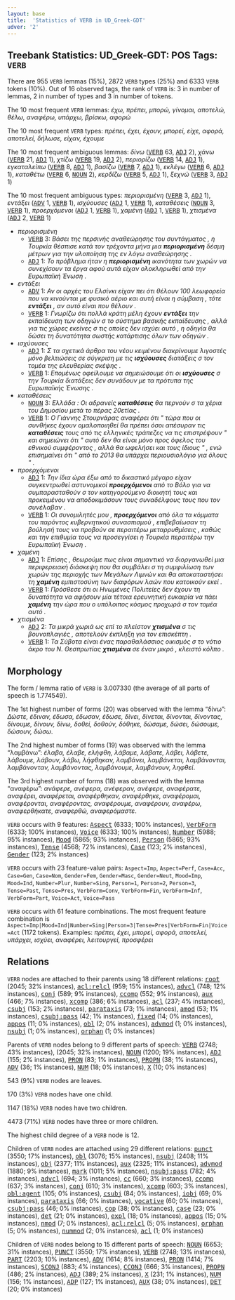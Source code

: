 ```yaml
---
layout: base
title:  'Statistics of VERB in UD_Greek-GDT'
udver: '2'
---
```


## Treebank Statistics: UD_Greek-GDT: POS Tags: `VERB`

There are 955 `VERB` lemmas (15%), 2872 `VERB` types (25%) and 6333 `VERB` tokens (10%).
Out of 16 observed tags, the rank of `VERB` is: 3 in number of lemmas, 2 in number of types and 3 in number of tokens.

The 10 most frequent `VERB` lemmas: <em>έχω, πρέπει, μπορώ, γίνομαι, αποτελώ, θέλω, αναφέρω, υπάρχω, βρίσκω, αφορώ</em>

The 10 most frequent `VERB` types:  <em>πρέπει, έχει, έχουν, μπορεί, είχε, αφορά, αποτελεί, δήλωσε, είχαν, έχουμε</em>

The 10 most frequent ambiguous lemmas: <em>δίνω</em> (<tt><a href="el_gdt-pos-VERB.html">VERB</a></tt> 63, <tt><a href="el_gdt-pos-ADJ.html">ADJ</a></tt> 2), <em>χάνω</em> (<tt><a href="el_gdt-pos-VERB.html">VERB</a></tt> 21, <tt><a href="el_gdt-pos-ADJ.html">ADJ</a></tt> 1), <em>χτίζω</em> (<tt><a href="el_gdt-pos-VERB.html">VERB</a></tt> 19, <tt><a href="el_gdt-pos-ADJ.html">ADJ</a></tt> 2), <em>περιορίζω</em> (<tt><a href="el_gdt-pos-VERB.html">VERB</a></tt> 14, <tt><a href="el_gdt-pos-ADJ.html">ADJ</a></tt> 1), <em>εγκαταλείπω</em> (<tt><a href="el_gdt-pos-VERB.html">VERB</a></tt> 8, <tt><a href="el_gdt-pos-ADJ.html">ADJ</a></tt> 1), <em>βασίζω</em> (<tt><a href="el_gdt-pos-VERB.html">VERB</a></tt> 7, <tt><a href="el_gdt-pos-ADJ.html">ADJ</a></tt> 1), <em>εκλέγω</em> (<tt><a href="el_gdt-pos-VERB.html">VERB</a></tt> 6, <tt><a href="el_gdt-pos-ADJ.html">ADJ</a></tt> 1), <em>καταθέτω</em> (<tt><a href="el_gdt-pos-VERB.html">VERB</a></tt> 6, <tt><a href="el_gdt-pos-NOUN.html">NOUN</a></tt> 2), <em>κερδίζω</em> (<tt><a href="el_gdt-pos-VERB.html">VERB</a></tt> 5, <tt><a href="el_gdt-pos-ADJ.html">ADJ</a></tt> 1), <em>ξεχνώ</em> (<tt><a href="el_gdt-pos-VERB.html">VERB</a></tt> 3, <tt><a href="el_gdt-pos-ADJ.html">ADJ</a></tt> 1)

The 10 most frequent ambiguous types:  <em>περιορισμένη</em> (<tt><a href="el_gdt-pos-VERB.html">VERB</a></tt> 3, <tt><a href="el_gdt-pos-ADJ.html">ADJ</a></tt> 1), <em>εντάξει</em> (<tt><a href="el_gdt-pos-ADV.html">ADV</a></tt> 1, <tt><a href="el_gdt-pos-VERB.html">VERB</a></tt> 1), <em>ισχύουσες</em> (<tt><a href="el_gdt-pos-ADJ.html">ADJ</a></tt> 1, <tt><a href="el_gdt-pos-VERB.html">VERB</a></tt> 1), <em>καταθέσεις</em> (<tt><a href="el_gdt-pos-NOUN.html">NOUN</a></tt> 3, <tt><a href="el_gdt-pos-VERB.html">VERB</a></tt> 1), <em>προερχόμενοι</em> (<tt><a href="el_gdt-pos-ADJ.html">ADJ</a></tt> 1, <tt><a href="el_gdt-pos-VERB.html">VERB</a></tt> 1), <em>χαμένη</em> (<tt><a href="el_gdt-pos-ADJ.html">ADJ</a></tt> 1, <tt><a href="el_gdt-pos-VERB.html">VERB</a></tt> 1), <em>χτισμένα</em> (<tt><a href="el_gdt-pos-ADJ.html">ADJ</a></tt> 2, <tt><a href="el_gdt-pos-VERB.html">VERB</a></tt> 1)


* <em>περιορισμένη</em>
  * <tt><a href="el_gdt-pos-VERB.html">VERB</a></tt> 3: <em>Βάσει της περσινής αναθεώρησης του συντάγματος , η Τουρκία θέσπισε κατά τον τρέχοντα μήνα μια <b>περιορισμένη</b> δέσμη μέτρων για την υλοποίηση της εν λόγω αναθεώρησης .</em>
  * <tt><a href="el_gdt-pos-ADJ.html">ADJ</a></tt> 1: <em>Το πρόβλημα ήταν η <b>περιορισμένη</b> ικανότητα των χωρών να συνεχίσουν τα έργα αφού αυτά είχαν ολοκληρωθεί από την Ευρωπαϊκή Ένωση .</em>
* <em>εντάξει</em>
  * <tt><a href="el_gdt-pos-ADV.html">ADV</a></tt> 1: <em>Αν οι αρχές του Ελσίνκι είχαν πει ότι θέλουν 100 λεωφορεία που να κινούνται με φυσικό αέριο και αυτή είναι η σύμβαση , τότε <b>εντάξει</b> , αν αυτό είναι που θέλουν .</em>
  * <tt><a href="el_gdt-pos-VERB.html">VERB</a></tt> 1: <em>Γνωρίζω ότι πολλά κράτη μέλη έχουν <b>εντάξει</b> την εκπαίδευση των οδηγών σ το σύστημα βασικής εκπαίδευσης , αλλά για τις χώρες εκείνες σ τις οποίες δεν ισχύει αυτό , η οδηγία θα δώσει τη δυνατότητα σωστής κατάρτισης όλων των οδηγών .</em>
* <em>ισχύουσες</em>
  * <tt><a href="el_gdt-pos-ADJ.html">ADJ</a></tt> 1: <em>Σ τα σχετικά άρθρα του νέου κειμένου διακρίνουμε λιγοστές μόνο βελτιώσεις σε σύγκριση με τις <b>ισχύουσες</b> διατάξεις σ τον τομέα της ελευθερίας σκέψης .</em>
  * <tt><a href="el_gdt-pos-VERB.html">VERB</a></tt> 1: <em>Επομένως οφείλουμε να σημειώσουμε ότι οι <b>ισχύουσες</b> σ την Τουρκία διατάξεις δεν συνάδουν με τα πρότυπα της Ευρωπαϊκής Ένωσης .</em>
* <em>καταθέσεις</em>
  * <tt><a href="el_gdt-pos-NOUN.html">NOUN</a></tt> 3: <em>Ελλάδα : Οι αδρανείς <b>καταθέσεις</b> θα περνούν σ τα χέρια του Δημοσίου μετά το πέρας 20ετίας .</em>
  * <tt><a href="el_gdt-pos-VERB.html">VERB</a></tt> 1: <em>Ο Γιάννης Στουρνάρας αναφέρει ότι " τώρα που οι συνθήκες έχουν ομαλοποιηθεί θα πρέπει όσοι απέσυραν τις <b>καταθέσεις</b> τους από τις ελληνικές τράπεζες να τις επιστρέψουν " και σημειώνει ότι " αυτό δεν θα είναι μόνο προς όφελος του εθνικού συμφέροντος , αλλά θα ωφελήσει και τους ίδιους " , ενώ επισημαίνει ότι " από το 2013 θα υπάρχει περιουσιολόγιο για όλους " .</em>
* <em>προερχόμενοι</em>
  * <tt><a href="el_gdt-pos-ADJ.html">ADJ</a></tt> 1: <em>Την ίδια ώρα έξω από το δικαστικό μέγαρο είχαν συγκεντρωθεί αστυνομικοί <b>προερχόμενοι</b> από το Βόλο για να συμπαρασταθούν σ τον κατηγορούμενο διοικητή τους και προκειμένου να αποδοκιμάσουν τους συναδέλφους τους που τον συνέλαβαν .</em>
  * <tt><a href="el_gdt-pos-VERB.html">VERB</a></tt> 1: <em>Οι συνομιλητές μου , <b>προερχόμενοι</b> από όλα τα κόμματα του παρόντος κυβερνητικού συνασπισμού , επιβεβαίωσαν τη βούλησή τους να προβούν σε περαιτέρω μεταρρυθμίσεις , καθώς και την επιθυμία τους να προσεγγίσει η Τουρκία περαιτέρω την Ευρωπαϊκή Ένωση .</em>
* <em>χαμένη</em>
  * <tt><a href="el_gdt-pos-ADJ.html">ADJ</a></tt> 1: <em>Επίσης , θεωρούμε πως είναι σημαντικό να διοργανωθεί μια περιφερειακή διάσκεψη που θα συμβάλει σ τη συμφιλίωση των χωρών της περιοχής των Μεγάλων Λιμνών και θα αποκαταστήσει τη <b>χαμένη</b> εμπιστοσύνη των διαφόρων λαών που κατοικούν εκεί .</em>
  * <tt><a href="el_gdt-pos-VERB.html">VERB</a></tt> 1: <em>Πρόσθεσε ότι οι Ηνωμένες Πολιτείες δεν έχουν τη δυνατότητα να αφήσουν μία τέτοια ερευνητική ευκαιρία να πάει <b>χαμένη</b> την ώρα που ο υπόλοιπος κόσμος προχωρά σ τον τομέα αυτό .</em>
* <em>χτισμένα</em>
  * <tt><a href="el_gdt-pos-ADJ.html">ADJ</a></tt> 2: <em>Τα μικρά χωριά ως επί το πλείστον <b>χτισμένα</b> σ τις βουνοπλαγιές , αποτελούν έκπληξη για τον επισκέπτη .</em>
  * <tt><a href="el_gdt-pos-VERB.html">VERB</a></tt> 1: <em>Τα Σύβοτα είναι ένας παραθαλάσσιος οικισμός σ το νότιο άκρο του Ν. Θεσπρωτίας <b>χτισμένα</b> σε έναν μικρό , κλειστό κόλπο .</em>

## Morphology

The form / lemma ratio of `VERB` is 3.007330 (the average of all parts of speech is 1.774549).

The 1st highest number of forms (20) was observed with the lemma “δίνω”: <em>Δώστε, έδιναν, έδωσα, έδωσαν, έδωσε, δίνει, δίνεται, δίνονται, δίνοντας, δίνουμε, δίνουν, δίνω, δοθεί, δοθούν, δόθηκε, δώσαμε, δώσει, δώσουμε, δώσουν, δώσω</em>.

The 2nd highest number of forms (19) was observed with the lemma “λαμβάνω”: <em>έλαβα, έλαβε, ελήφθη, λάβαμε, λάβατε, λάβει, λάβετε, λάβουμε, λάβουν, λάβω, λήφθηκαν, λαμβάνει, λαμβάνεται, λαμβάνονται, λαμβάνονταν, λαμβάνοντας, λαμβάνουμε, λαμβάνουν, ληφθεί</em>.

The 3rd highest number of forms (18) was observed with the lemma “αναφέρω”: <em>ανάφερε, ανέφερα, ανέφεραν, ανέφερε, αναφέρατε, αναφέρει, αναφέρεται, αναφέρθηκαν, αναφέρθηκε, αναφέρομαι, αναφέρονται, αναφέροντας, αναφέρουμε, αναφέρουν, αναφέρω, αναφερθήκατε, αναφερθώ, αναφερόμαστε</em>.

`VERB` occurs with 9 features: <tt><a href="el_gdt-feat-Aspect.html">Aspect</a></tt> (6333; 100% instances), <tt><a href="el_gdt-feat-VerbForm.html">VerbForm</a></tt> (6333; 100% instances), <tt><a href="el_gdt-feat-Voice.html">Voice</a></tt> (6333; 100% instances), <tt><a href="el_gdt-feat-Number.html">Number</a></tt> (5988; 95% instances), <tt><a href="el_gdt-feat-Mood.html">Mood</a></tt> (5865; 93% instances), <tt><a href="el_gdt-feat-Person.html">Person</a></tt> (5865; 93% instances), <tt><a href="el_gdt-feat-Tense.html">Tense</a></tt> (4568; 72% instances), <tt><a href="el_gdt-feat-Case.html">Case</a></tt> (123; 2% instances), <tt><a href="el_gdt-feat-Gender.html">Gender</a></tt> (123; 2% instances)

`VERB` occurs with 23 feature-value pairs: `Aspect=Imp`, `Aspect=Perf`, `Case=Acc`, `Case=Gen`, `Case=Nom`, `Gender=Fem`, `Gender=Masc`, `Gender=Neut`, `Mood=Imp`, `Mood=Ind`, `Number=Plur`, `Number=Sing`, `Person=1`, `Person=2`, `Person=3`, `Tense=Past`, `Tense=Pres`, `VerbForm=Conv`, `VerbForm=Fin`, `VerbForm=Inf`, `VerbForm=Part`, `Voice=Act`, `Voice=Pass`

`VERB` occurs with 61 feature combinations.
The most frequent feature combination is `Aspect=Imp|Mood=Ind|Number=Sing|Person=3|Tense=Pres|VerbForm=Fin|Voice=Act` (1172 tokens).
Examples: <em>πρέπει, έχει, μπορεί, αφορά, αποτελεί, υπάρχει, ισχύει, αναφέρει, λειτουργεί, προσφέρει</em>


## Relations

`VERB` nodes are attached to their parents using 18 different relations: <tt><a href="el_gdt-dep-root.html">root</a></tt> (2045; 32% instances), <tt><a href="el_gdt-dep-acl-relcl.html">acl:relcl</a></tt> (959; 15% instances), <tt><a href="el_gdt-dep-advcl.html">advcl</a></tt> (748; 12% instances), <tt><a href="el_gdt-dep-conj.html">conj</a></tt> (589; 9% instances), <tt><a href="el_gdt-dep-ccomp.html">ccomp</a></tt> (552; 9% instances), <tt><a href="el_gdt-dep-aux.html">aux</a></tt> (466; 7% instances), <tt><a href="el_gdt-dep-xcomp.html">xcomp</a></tt> (386; 6% instances), <tt><a href="el_gdt-dep-acl.html">acl</a></tt> (237; 4% instances), <tt><a href="el_gdt-dep-csubj.html">csubj</a></tt> (153; 2% instances), <tt><a href="el_gdt-dep-parataxis.html">parataxis</a></tt> (73; 1% instances), <tt><a href="el_gdt-dep-amod.html">amod</a></tt> (53; 1% instances), <tt><a href="el_gdt-dep-csubj-pass.html">csubj:pass</a></tt> (42; 1% instances), <tt><a href="el_gdt-dep-fixed.html">fixed</a></tt> (14; 0% instances), <tt><a href="el_gdt-dep-appos.html">appos</a></tt> (11; 0% instances), <tt><a href="el_gdt-dep-obl.html">obl</a></tt> (2; 0% instances), <tt><a href="el_gdt-dep-advmod.html">advmod</a></tt> (1; 0% instances), <tt><a href="el_gdt-dep-nsubj.html">nsubj</a></tt> (1; 0% instances), <tt><a href="el_gdt-dep-orphan.html">orphan</a></tt> (1; 0% instances)

Parents of `VERB` nodes belong to 9 different parts of speech: <tt><a href="el_gdt-pos-VERB.html">VERB</a></tt> (2748; 43% instances),  (2045; 32% instances), <tt><a href="el_gdt-pos-NOUN.html">NOUN</a></tt> (1200; 19% instances), <tt><a href="el_gdt-pos-ADJ.html">ADJ</a></tt> (155; 2% instances), <tt><a href="el_gdt-pos-PRON.html">PRON</a></tt> (83; 1% instances), <tt><a href="el_gdt-pos-PROPN.html">PROPN</a></tt> (38; 1% instances), <tt><a href="el_gdt-pos-ADV.html">ADV</a></tt> (36; 1% instances), <tt><a href="el_gdt-pos-NUM.html">NUM</a></tt> (18; 0% instances), <tt><a href="el_gdt-pos-X.html">X</a></tt> (10; 0% instances)

543 (9%) `VERB` nodes are leaves.

170 (3%) `VERB` nodes have one child.

1147 (18%) `VERB` nodes have two children.

4473 (71%) `VERB` nodes have three or more children.

The highest child degree of a `VERB` node is 12.

Children of `VERB` nodes are attached using 29 different relations: <tt><a href="el_gdt-dep-punct.html">punct</a></tt> (3550; 17% instances), <tt><a href="el_gdt-dep-obl.html">obl</a></tt> (3076; 15% instances), <tt><a href="el_gdt-dep-nsubj.html">nsubj</a></tt> (2408; 11% instances), <tt><a href="el_gdt-dep-obj.html">obj</a></tt> (2377; 11% instances), <tt><a href="el_gdt-dep-aux.html">aux</a></tt> (2325; 11% instances), <tt><a href="el_gdt-dep-advmod.html">advmod</a></tt> (1880; 9% instances), <tt><a href="el_gdt-dep-mark.html">mark</a></tt> (1011; 5% instances), <tt><a href="el_gdt-dep-nsubj-pass.html">nsubj:pass</a></tt> (782; 4% instances), <tt><a href="el_gdt-dep-advcl.html">advcl</a></tt> (694; 3% instances), <tt><a href="el_gdt-dep-cc.html">cc</a></tt> (660; 3% instances), <tt><a href="el_gdt-dep-ccomp.html">ccomp</a></tt> (637; 3% instances), <tt><a href="el_gdt-dep-conj.html">conj</a></tt> (610; 3% instances), <tt><a href="el_gdt-dep-xcomp.html">xcomp</a></tt> (603; 3% instances), <tt><a href="el_gdt-dep-obl-agent.html">obl:agent</a></tt> (105; 0% instances), <tt><a href="el_gdt-dep-csubj.html">csubj</a></tt> (84; 0% instances), <tt><a href="el_gdt-dep-iobj.html">iobj</a></tt> (69; 0% instances), <tt><a href="el_gdt-dep-parataxis.html">parataxis</a></tt> (66; 0% instances), <tt><a href="el_gdt-dep-vocative.html">vocative</a></tt> (60; 0% instances), <tt><a href="el_gdt-dep-csubj-pass.html">csubj:pass</a></tt> (46; 0% instances), <tt><a href="el_gdt-dep-cop.html">cop</a></tt> (38; 0% instances), <tt><a href="el_gdt-dep-case.html">case</a></tt> (23; 0% instances), <tt><a href="el_gdt-dep-det.html">det</a></tt> (21; 0% instances), <tt><a href="el_gdt-dep-expl.html">expl</a></tt> (18; 0% instances), <tt><a href="el_gdt-dep-appos.html">appos</a></tt> (15; 0% instances), <tt><a href="el_gdt-dep-nmod.html">nmod</a></tt> (7; 0% instances), <tt><a href="el_gdt-dep-acl-relcl.html">acl:relcl</a></tt> (5; 0% instances), <tt><a href="el_gdt-dep-orphan.html">orphan</a></tt> (5; 0% instances), <tt><a href="el_gdt-dep-nummod.html">nummod</a></tt> (2; 0% instances), <tt><a href="el_gdt-dep-acl.html">acl</a></tt> (1; 0% instances)

Children of `VERB` nodes belong to 15 different parts of speech: <tt><a href="el_gdt-pos-NOUN.html">NOUN</a></tt> (6653; 31% instances), <tt><a href="el_gdt-pos-PUNCT.html">PUNCT</a></tt> (3550; 17% instances), <tt><a href="el_gdt-pos-VERB.html">VERB</a></tt> (2748; 13% instances), <tt><a href="el_gdt-pos-PART.html">PART</a></tt> (2203; 10% instances), <tt><a href="el_gdt-pos-ADV.html">ADV</a></tt> (1614; 8% instances), <tt><a href="el_gdt-pos-PRON.html">PRON</a></tt> (1414; 7% instances), <tt><a href="el_gdt-pos-SCONJ.html">SCONJ</a></tt> (883; 4% instances), <tt><a href="el_gdt-pos-CCONJ.html">CCONJ</a></tt> (666; 3% instances), <tt><a href="el_gdt-pos-PROPN.html">PROPN</a></tt> (486; 2% instances), <tt><a href="el_gdt-pos-ADJ.html">ADJ</a></tt> (389; 2% instances), <tt><a href="el_gdt-pos-X.html">X</a></tt> (231; 1% instances), <tt><a href="el_gdt-pos-NUM.html">NUM</a></tt> (156; 1% instances), <tt><a href="el_gdt-pos-ADP.html">ADP</a></tt> (127; 1% instances), <tt><a href="el_gdt-pos-AUX.html">AUX</a></tt> (38; 0% instances), <tt><a href="el_gdt-pos-DET.html">DET</a></tt> (20; 0% instances)

